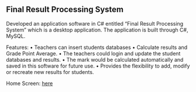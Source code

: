 ## Final Result Processing System

Developed an application software in C# entitled “Final Result Processing System” which is a desktop application. The application is built through C\#, MySQL.

Features:
•	Teachers can insert students databases
•	Calculate results and Grade Point Average. 
•	The teachers could login and update the student databases and results. 
•	The mark would be calculated automatically and saved in this software for future use.
•	Provides the flexibility to add, modify or recreate new results for students.

Home Screen: [here](/HomeScreen.JPG)
